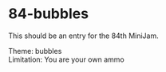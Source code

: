84-bubbles
==========

This should be an entry for the 84th MiniJam.

Theme:		bubbles  
Limitation:	You are your own ammo  
